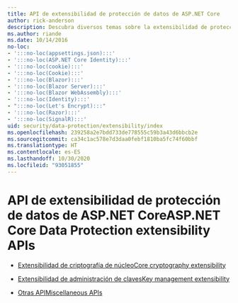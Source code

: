 ```yaml
---
title: API de extensibilidad de protección de datos de ASP.NET Core
author: rick-anderson
description: Descubra diversos temas sobre la extensibilidad de protección de datos de ASP.NET Core.
ms.author: riande
ms.date: 10/14/2016
no-loc:
- ':::no-loc(appsettings.json):::'
- ':::no-loc(ASP.NET Core Identity):::'
- ':::no-loc(cookie):::'
- ':::no-loc(Cookie):::'
- ':::no-loc(Blazor):::'
- ':::no-loc(Blazor Server):::'
- ':::no-loc(Blazor WebAssembly):::'
- ':::no-loc(Identity):::'
- ":::no-loc(Let's Encrypt):::"
- ':::no-loc(Razor):::'
- ':::no-loc(SignalR):::'
uid: security/data-protection/extensibility/index
ms.openlocfilehash: 239258a2e7bdd733de778555c59b3a43d6bbcb2e
ms.sourcegitcommit: ca34c1ac578e7d3daa0febf1810ba5fc74f60bbf
ms.translationtype: HT
ms.contentlocale: es-ES
ms.lasthandoff: 10/30/2020
ms.locfileid: "93051855"
---
```

# <a name="aspnet-core-data-protection-extensibility-apis"></a><span data-ttu-id="6a3b1-103">API de extensibilidad de protección de datos de ASP.NET Core</span><span class="sxs-lookup"><span data-stu-id="6a3b1-103">ASP.NET Core Data Protection extensibility APIs</span></span>

* [<span data-ttu-id="6a3b1-104">Extensibilidad de criptografía de núcleo</span><span class="sxs-lookup"><span data-stu-id="6a3b1-104">Core cryptography extensibility</span></span>](xref:security/data-protection/extensibility/core-crypto)

* [<span data-ttu-id="6a3b1-105">Extensibilidad de administración de claves</span><span class="sxs-lookup"><span data-stu-id="6a3b1-105">Key management extensibility</span></span>](xref:security/data-protection/extensibility/key-management)

* [<span data-ttu-id="6a3b1-106">Otras API</span><span class="sxs-lookup"><span data-stu-id="6a3b1-106">Miscellaneous APIs</span></span>](xref:security/data-protection/extensibility/misc-apis)
